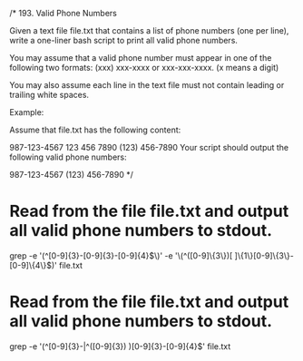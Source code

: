 /*
193. Valid Phone Numbers

Given a text file file.txt that contains a list of phone numbers (one per line), write a one-liner bash script to print all valid phone numbers.

You may assume that a valid phone number must appear in one of the following two formats: (xxx) xxx-xxxx or xxx-xxx-xxxx. (x means a digit)

You may also assume each line in the text file must not contain leading or trailing white spaces.

Example:

Assume that file.txt has the following content:

987-123-4567
123 456 7890
(123) 456-7890
Your script should output the following valid phone numbers:

987-123-4567
(123) 456-7890
*/

# Read from the file file.txt and output all valid phone numbers to stdout.
grep -e '\(^[0-9]\{3\}-[0-9]\{3\}-[0-9]\{4\}$\)' -e '\(^([0-9]\{3\})[ ]\{1\}[0-9]\{3\}-[0-9]\{4\}$\)' file.txt

# Read from the file file.txt and output all valid phone numbers to stdout.
grep -e '\(^[0-9]\{3\}-\|^([0-9]\{3\}) \)[0-9]\{3\}-[0-9]\{4\}$' file.txt

